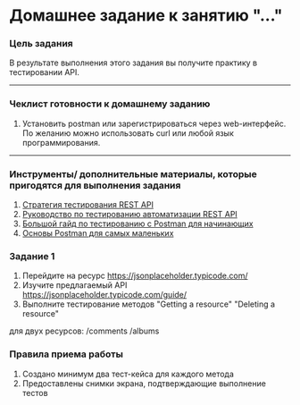 # Домашнее задание к занятию "..."

### Цель задания

В результате выполнения этого задания вы получите практику в тестировании API.

------

### Чеклист готовности к домашнему заданию

1. Установить postman или зарегистрироваться через web-интерфейс. По желанию можно использовать curl или любой язык программирования.


------

### Инструменты/ дополнительные материалы, которые пригодятся для выполнения задания

1. [Стратегия тестирования REST API](https://habr.com/ru/articles/568360/)
2. [Руководство по тестированию автоматизации REST API](https://www.loadview-testing.com/ru/blog/%D1%80%D1%83%D0%BA%D0%BE%D0%B2%D0%BE%D0%B4%D1%81%D1%82%D0%B2%D0%BE-%D0%BF%D0%BE-%D1%82%D0%B5%D1%81%D1%82%D0%B8%D1%80%D0%BE%D0%B2%D0%B0%D0%BD%D0%B8%D1%8E-%D0%B0%D0%B2%D1%82%D0%BE%D0%BC%D0%B0%D1%82/)
3. [Большой гайд по тестированию с Postman для начинающих](https://testengineer.ru/gajd-po-testirovaniyu-v-postman/)
4. [Основы Postman для самых маленьких](https://habr.com/ru/companies/maxilect/articles/596789/)



### Задание 1

1. Перейдите на ресурс https://jsonplaceholder.typicode.com/
2. Изучите предлагаемый API https://jsonplaceholder.typicode.com/guide/
3. Выполните тестирование методов
"Getting a resource"
"Deleting a resource"

для двух ресурсов:
/comments
/albums

### Правила приема работы

1. Создано минимум два тест-кейса для каждого метода
2. Предоставлены снимки экрана, подтверждающие выполнение тестов
